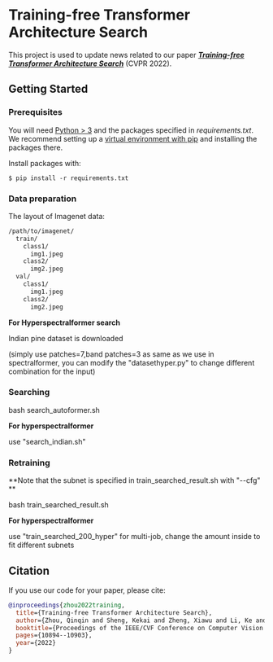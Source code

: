 # Training-free Transformer Architecture Search

This project is used to update news related to our paper [***Training-free Transformer Architecture Search***](https://arxiv.org/pdf/2203.12217.pdf) (CVPR 2022).

## Getting Started

### Prerequisites

You will need [Python > 3](https://www.python.org/downloads) and the packages specified in _requirements.txt_.
We recommend setting up a [virtual environment with pip](https://packaging.python.org/guides/installing-using-pip-and-virtual-environments/)
and installing the packages there.

Install packages with:

```
$ pip install -r requirements.txt
```

### Data preparation
The layout of Imagenet data:
```bash
/path/to/imagenet/
  train/
    class1/
      img1.jpeg
    class2/
      img2.jpeg
  val/
    class1/
      img1.jpeg
    class2/
      img2.jpeg
```

**For Hyperspectralformer search**

Indian pine dataset is downloaded

(simply use patches=7,band patches=3 as same as we use in spectralformer, you can modify the "datasethyper.py" to change different combination for the input)

### Searching

bash search_autoformer.sh

**For hyperspectralformer**

use "search_indian.sh"

### Retraining

**Note that the subnet is specified in train_searched_result.sh with "--cfg" **

bash train_searched_result.sh

**For hyperspectralformer**

use "train_searched_200_hyper" for multi-job, change the amount inside to fit different subnets

## Citation

If you use our code for your paper, please cite:
```bibtex
@inproceedings{zhou2022training,
  title={Training-free Transformer Architecture Search},
  author={Zhou, Qinqin and Sheng, Kekai and Zheng, Xiawu and Li, Ke and Sun, Xing and Tian, Yonghong and Chen, Jie and Ji, Rongrong},
  booktitle={Proceedings of the IEEE/CVF Conference on Computer Vision and Pattern Recognition},
  pages={10894--10903},
  year={2022}
}
```



